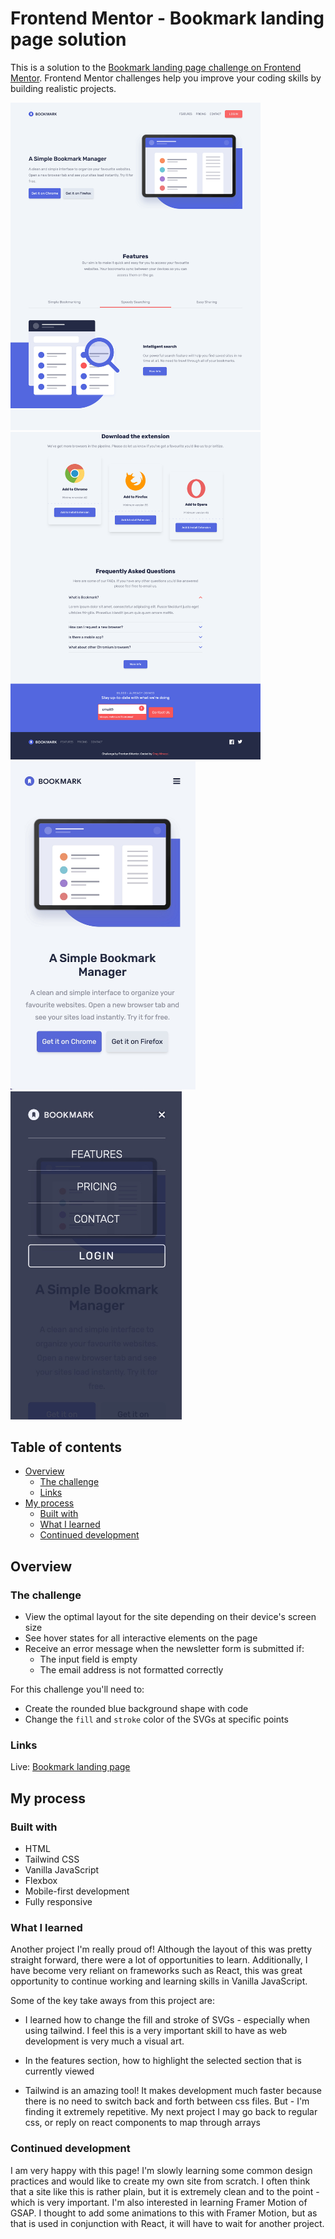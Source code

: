 # Frontend Mentor - Bookmark landing page solution

This is a solution to the [Bookmark landing page challenge on Frontend Mentor](https://www.frontendmentor.io/challenges/bookmark-landing-page-5d0b588a9edda32581d29158). Frontend Mentor challenges help you improve your coding skills by building realistic projects. 

<img src="./images/screenshots/desktop1.png" alt="desktop1" width="400"/>
<img src="./images/screenshots/desktop2.png" alt="desktop2" width="400"/>
<img src="./images/screenshots/mobile.jpg" alt="mobile" height="525"/>
<img src="./images/screenshots/mobile-nav.jpg" alt="mobile-nav" height="525"/>


## Table of contents

- [Overview](#overview)
  - [The challenge](#the-challenge)
  - [Links](#links)
- [My process](#my-process)
  - [Built with](#built-with)
  - [What I learned](#what-i-learned)
  - [Continued development](#continued-development)


## Overview

### The challenge

- View the optimal layout for the site depending on their device's screen size
- See hover states for all interactive elements on the page
- Receive an error message when the newsletter form is submitted if:
  - The input field is empty
  - The email address is not formatted correctly

For this challenge you'll need to:

- Create the rounded blue background shape with code
- Change the `fill` and `stroke` color of the SVGs at specific points 

### Links

Live: [Bookmark landing page](https://frontendmentor-gm.vercel.app/bookmark-landing-page-master/)


## My process

### Built with

- HTML
- Tailwind CSS
- Vanilla JavaScript
- Flexbox
- Mobile-first development
- Fully responsive


### What I learned

Another project I'm really proud of!  Although the layout of this was pretty straight forward, there were a lot of opportunities to learn.  Additionally, I have become very reliant on frameworks such as React, this was  great opportunity to continue working and learning skills in Vanilla JavaScript.  


Some of the key take aways from this project are: 

- I learned how to change the fill and stroke of SVGs - especially when using tailwind.  I feel this is a very important skill to have as web development is very much a visual art. 

- In the features section, how to highlight the selected section that is currently viewed

- Tailwind is an amazing tool!  It makes development much faster because there is no need to switch back and forth between css files.  But - I'm finding it extremely repetitive.  My next project I may go back to regular css, or reply on react components to map through arrays

### Continued development

I am very happy with this page!  I'm slowly learning some common design practices and would like to create my own site from scratch.  I often think that a site like this is rather plain, but it is extremely clean and to the point - which is very important.  I'm also interested in learning Framer Motion of GSAP.  I thought to add some animations to this with Framer Motion, but as that is used in conjunction with React, it will have to wait for another project.
